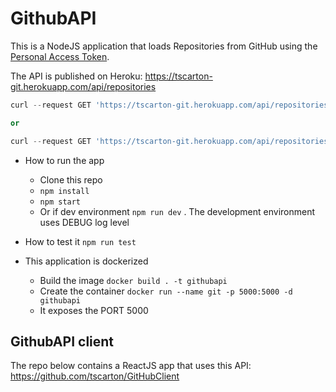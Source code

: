 # GithubAPI

This is a NodeJS application that loads Repositories from GitHub using the [Personal Access Token](https://github.com/settings/tokens).

The API is published on Heroku: 
https://tscarton-git.herokuapp.com/api/repositories

```python 
curl --request GET 'https://tscarton-git.herokuapp.com/api/repositories' --header 'token: my_github_acess_token'

or

curl --request GET 'https://tscarton-git.herokuapp.com/api/repositories?name=my_repo' --header 'token: my_github_acess_token'
```



-   How to run the app
    -   Clone this repo
    -   ```npm install ```
    -   ```npm start```
    -   Or if dev environment ```npm run dev``` . The development environment uses DEBUG log level

- How to test it
  ```npm run test```

- This application is dockerized 
  - Build the image 
  ``` docker build . -t githubapi ```
  - Create the container
  ```docker run --name git -p 5000:5000 -d githubapi```
  - It exposes the PORT 5000

  


## GithubAPI client

The repo below contains a ReactJS app that uses this API:
https://github.com/tscarton/GitHubClient
